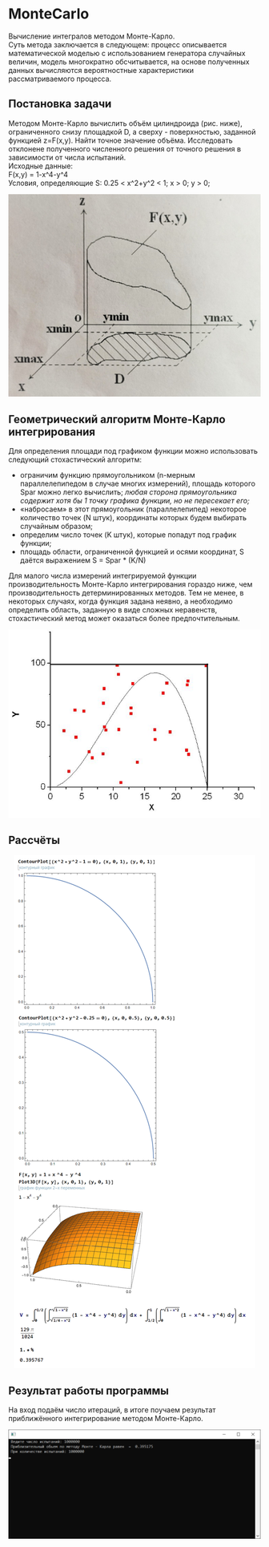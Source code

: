 # MonteCarlo
Вычисление интегралов методом Монте-Карло.  
Суть метода заключается в следующем: процесс описывается математической моделью с использованием генератора случайных величин, модель многократно обсчитывается, на основе полученных данных вычисляются вероятностные характеристики рассматриваемого процесса.

## Постановка задачи
Методом Монте-Карло вычислить объём цилиндроида (рис. ниже), ограниченного снизу площадкой D, а сверху - поверхностью, заданной функцией z=F(x,y). Найти точное значение объёма. Исследовать отклонене полученного численного решения от точного решения в зависимости от числа испытаний.  
Исходные данные:  
F(x,y) = 1-x^4-y^4  
Условия, определяющие S: 0.25 < x^2+y^2 < 1; x > 0; y > 0;

<p align="center"><img src="/screenshots/img.jpg"/></p>

## Геометрический алгоритм Монте-Карло интегрирования
Для определения площади под графиком функции можно использовать следующий стохастический алгоритм:
- ограничим функцию прямоугольником (n-мерным параллелепипедом в случае многих измерений), площадь которого Spar можно легко вычислить; *любая сторона прямоугольника содержит хотя бы 1 точку графика функции, но не пересекает его;*
- «набросаем» в этот прямоугольник (параллелепипед) некоторое количество точек (N штук), координаты которых будем выбирать случайным образом;
- определим число точек (K штук), которые попадут под график функции;
- площадь области, ограниченной функцией и осями координат, S даётся выражением S = Spar * (K/N)

Для малого числа измерений интегрируемой функции производительность Монте-Карло интегрирования гораздо ниже, чем производительность детерминированных методов. Тем не менее, в некоторых случаях, когда функция задана неявно, а необходимо определить область, заданную в виде сложных неравенств, стохастический метод может оказаться более предпочтительным.

<p align="center"><img src="/screenshots/MC_integration.jpg"/></p>

## Рассчёты
<p align="center"><img src="/screenshots/calculations.png"/></p>

## Результат работы программы
На вход подаём число итераций, в итоге поучаем результат приближённого интегрирование методом Монте-Карло.

<p align="center"><img src="/screenshots/console.png"/></p>
